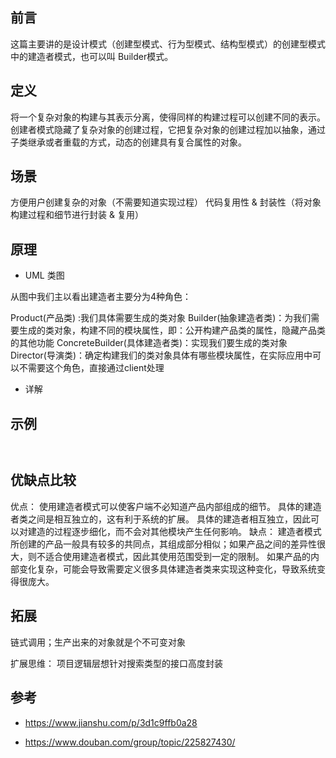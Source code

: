 ## 前言

这篇主要讲的是设计模式（创建型模式、行为型模式、结构型模式）的创建型模式中的建造者模式，也可以叫 Builder模式。

## 定义

将一个复杂对象的构建与其表示分离，使得同样的构建过程可以创建不同的表示。
创建者模式隐藏了复杂对象的创建过程，它把复杂对象的创建过程加以抽象，通过子类继承或者重载的方式，动态的创建具有复合属性的对象。

## 场景

方便用户创建复杂的对象（不需要知道实现过程）
代码复用性 & 封装性（将对象构建过程和细节进行封装 & 复用）

## 原理

- UML 类图

从图中我们主以看出建造者主要分为4种角色：

Product(产品类) :我们具体需要生成的类对象
Builder(抽象建造者类)：为我们需要生成的类对象，构建不同的模块属性，即：公开构建产品类的属性，隐藏产品类的其他功能
ConcreteBuilder(具体建造者类)：实现我们要生成的类对象
Director(导演类)：确定构建我们的类对象具体有哪些模块属性，在实际应用中可以不需要这个角色，直接通过client处理

- 详解

## 示例

``` ruby



```

## 优缺点比较

优点：
使用建造者模式可以使客户端不必知道产品内部组成的细节。
具体的建造者类之间是相互独立的，这有利于系统的扩展。
具体的建造者相互独立，因此可以对建造的过程逐步细化，而不会对其他模块产生任何影响。
缺点：
建造者模式所创建的产品一般具有较多的共同点，其组成部分相似；如果产品之间的差异性很大，则不适合使用建造者模式，因此其使用范围受到一定的限制。
如果产品的内部变化复杂，可能会导致需要定义很多具体建造者类来实现这种变化，导致系统变得很庞大。


## 拓展

链式调用；生产出来的对象就是个不可变对象

扩展思维： 项目逻辑层想针对搜索类型的接口高度封装

## 参考

- https://www.jianshu.com/p/3d1c9ffb0a28

- https://www.douban.com/group/topic/225827430/
